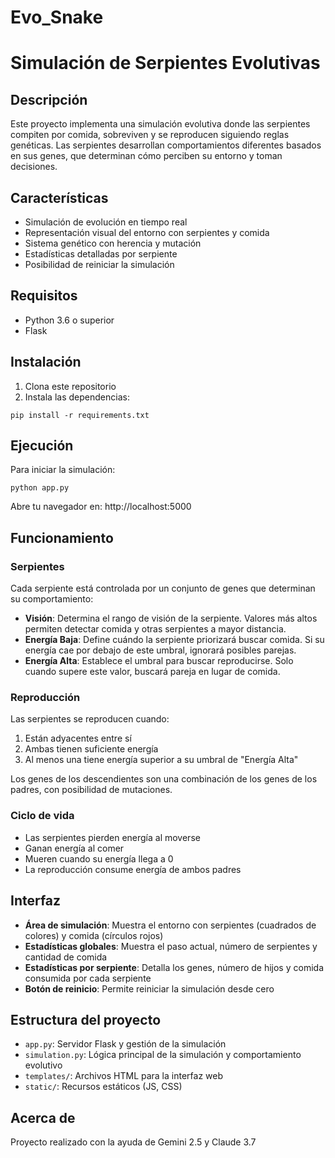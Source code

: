 # Evo_Snake
# Simulación de Serpientes Evolutivas

## Descripción
Este proyecto implementa una simulación evolutiva donde las serpientes compiten por comida, sobreviven y se reproducen siguiendo reglas genéticas. Las serpientes desarrollan comportamientos diferentes basados en sus genes, que determinan cómo perciben su entorno y toman decisiones.

## Características
- Simulación de evolución en tiempo real
- Representación visual del entorno con serpientes y comida
- Sistema genético con herencia y mutación
- Estadísticas detalladas por serpiente
- Posibilidad de reiniciar la simulación

## Requisitos
- Python 3.6 o superior
- Flask

## Instalación
1. Clona este repositorio
2. Instala las dependencias:
```
pip install -r requirements.txt
```

## Ejecución
Para iniciar la simulación:
```
python app.py
```
Abre tu navegador en: http://localhost:5000

## Funcionamiento

### Serpientes
Cada serpiente está controlada por un conjunto de genes que determinan su comportamiento:

- **Visión**: Determina el rango de visión de la serpiente. Valores más altos permiten detectar comida y otras serpientes a mayor distancia.
- **Energía Baja**: Define cuándo la serpiente priorizará buscar comida. Si su energía cae por debajo de este umbral, ignorará posibles parejas.
- **Energía Alta**: Establece el umbral para buscar reproducirse. Solo cuando supere este valor, buscará pareja en lugar de comida.

### Reproducción
Las serpientes se reproducen cuando:
1. Están adyacentes entre sí
2. Ambas tienen suficiente energía
3. Al menos una tiene energía superior a su umbral de "Energía Alta"

Los genes de los descendientes son una combinación de los genes de los padres, con posibilidad de mutaciones.

### Ciclo de vida
- Las serpientes pierden energía al moverse
- Ganan energía al comer
- Mueren cuando su energía llega a 0
- La reproducción consume energía de ambos padres

## Interfaz
- **Área de simulación**: Muestra el entorno con serpientes (cuadrados de colores) y comida (círculos rojos)
- **Estadísticas globales**: Muestra el paso actual, número de serpientes y cantidad de comida
- **Estadísticas por serpiente**: Detalla los genes, número de hijos y comida consumida por cada serpiente
- **Botón de reinicio**: Permite reiniciar la simulación desde cero

## Estructura del proyecto
- `app.py`: Servidor Flask y gestión de la simulación
- `simulation.py`: Lógica principal de la simulación y comportamiento evolutivo
- `templates/`: Archivos HTML para la interfaz web
- `static/`: Recursos estáticos (JS, CSS)

## Acerca de
Proyecto realizado con la ayuda de Gemini 2.5 y Claude 3.7
